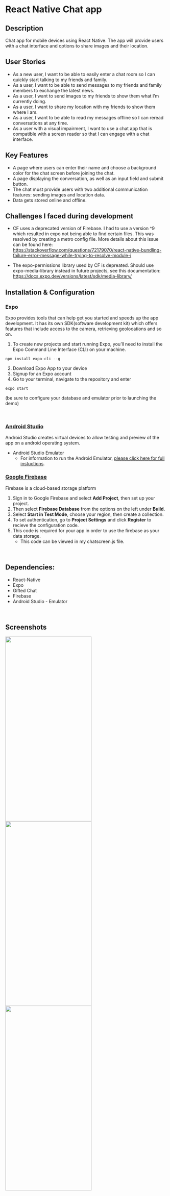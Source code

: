 # React Native Chat app

## Description

Chat app for mobile devices using React Native. The app will provide users with a chat interface and options to share images and their location.

## User Stories

- As a new user, I want to be able to easily enter a chat room so I can quickly start talking to my friends and family.
- As a user, I want to be able to send messages to my friends and family members to exchange the latest news.
- As a user, I want to send images to my friends to show them what I’m currently doing.
- As a user, I want to share my location with my friends to show them where I am.
- As a user, I want to be able to read my messages offline so I can reread conversations at any
  time.
- As a user with a visual impairment, I want to use a chat app that is compatible with a screen
  reader so that I can engage with a chat interface.

## Key Features

- A page where users can enter their name and choose a background color for the chat screen before joining the chat.
- A page displaying the conversation, as well as an input field and submit button.
- The chat must provide users with two additional communication features: sending images
  and location data.
- Data gets stored online and offline.

## Challenges I faced during development

- CF uses a deprecated version of Firebase. I had to use a version ^9 which resulted in expo not being able to find certain files. This was resolved by creating a metro config file. More details about this issue can be found here: https://stackoverflow.com/questions/72179070/react-native-bundling-failure-error-message-while-trying-to-resolve-module-i

- The expo-permissions library used by CF is depreated. Should use expo-media-library instead in future projects, see this documentation: https://docs.expo.dev/versions/latest/sdk/media-library/

## Installation & Configuration

### Expo

Expo provides tools that can help get you started and speeds up the app development. It has its own SDK(software development kit) which offers features that include access to the camera, retrieving geolocations and so on.

1. To create new projects and start running Expo, you’ll need to install the Expo Command Line Interface (CLI) on your machine.

```
npm install expo-cli --g
```

2. Download Expo App to your device
3. Signup for an Expo account
4. Go to your terminal, navigate to the repository and enter

```
expo start
```

(be sure to configure your database and emulator prior to launching the demo)

<br>

### [Android Studio](https://developer.android.com/studio)

Android Studio creates virtual devices to allow testing and preview of the app on a android operating system.

- Android Studio Emulator <br>
  - For information to run the Android Emulator, [please click here for full instuctions](https://developer.android.com/studio/run/emulator).

### [Google Firebase](https://firebase.google.com/)

Firebase is a cloud-based storage platform

1. Sign in to Google Firebase and select **Add Project**, then set up your project.
2. Then select **Firebase Database** from the options on the left under **Build**.
3. Select **Start in Test Mode**, choose your region, then create a collection.
4. To set authentication, go to **Project Settings** and click **Register** to recieve the configuration code.
5. This code is required for your app in order to use the firebase as your data storage.
   - This code can be viewed in my chatscreen.js file.

<br>

## Dependencies:

- React-Native
- Expo
- Gifted Chat
- Firebase
- Android Studio - Emulator

<br>

## Screenshots

<img src="public/Chat-App.png" height="579" width="270" > <img src="public/Chat-Screen.png" height="579" width="270" > <img src="public/Chat-Screen2.png" height="579" width="270" >
